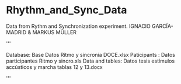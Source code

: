 # Rhythm_and_Sync_Data
Data from Rythm and Synchronization experiment.
IGNACIO GARCÍA-MADRID & MARKUS MÜLLER

'''

Database: Base Datos Ritmo y sincronia DOCE.xlsx
Paticipants : Datos participantes Ritmo y sincro.xls
Data and tables: Datos tesis estímulos accústicos y marcha tablas 12 y 13.docx

'''

